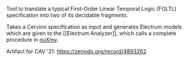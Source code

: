 Tool to translate a typical First-Order Linear Temporal Logic (FOLTL) specification into two of its decidable fragments.

Takes a Cervino specification as input and generates Electrum models which are given to the [[Electrum Analyzer]], which calls a complete procedure in [nuXmv](nuXmv.md).

Artifact for CAV '21: https://zenodo.org/record/4893262